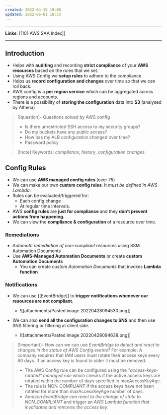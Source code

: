 ```yaml
---
created: 2022-04-19 19:08
updated: 2022-05-01 10:53
---
```

---
**Links**: [[101 AWS SAA Index]]

---
## Introduction
- Helps with **auditing** and recording **strict compliance** of your **AWS resources** based on the rules that we set.
- Using AWS Config we **setup rules** to adhere to the compliance.
- Helps us **record configuration and changes** over time so that we can roll back.
- AWS config is a **per region service** which can be aggregated across regions and accounts.
- There is a possibility of **storing the configuration** data into **S3** (analysed by Athena)

> [!question]- Questions solved by AWS config
> - Is there unrestricted SSH access to my security groups?
> - Do my buckets have any public access?
> - How has my ALB configuration changed over time?
> - Password policy

> [!note] Keywords: *compliance*, *history*, *configuration changes*.

## Config Rules
- We can use **AWS managed config rules** (over 75)
- We can make our own **custom config rules**. It *must be defined in AWS Lambda*.
-   Rules can be evaluated/triggered for:
    - Each config change
    - At regular time intervals.
- AWS **config rules** are **just for compliance** and they **don’t prevent actions from happening**.
- We can view the **compliance & configuration** of a resource over time.

### Remediations
- *Automate remediation of non-compliant resources* using SSM Automation Documents
- Use **AWS-Managed Automation Documents** or create **custom Automation Documents**
	- You can create *custom Automation Documents* that invokes **Lambda function**

### Notifications
- We can use [[EventBridge]] to **trigger notifications whenever our resources are not compliant**.
	- ![[attachments/Pasted image 20220428094530.png]]

- We can also **send all the configuration changes to SNS** and then use SNS filtering or filtering at client side.
	- ![[attachments/Pasted image 20220428094638.png]]


> [!important]- How can we can use *EventBridge to detect and react to changes in the status of AWS Config events*?
> For example: A company requires that IAM users must rotate their access keys every 60 days. If an access key is found to older it must be removed.
> - The AWS Config rule can be configured using the *"access-keys-rotated" managed rule* which checks if the active access keys are rotated within the number of days specified in maxAccessKeyAge. 
> - The rule is NON_COMPLIANT if the access keys have not been rotated for more than maxAccessKeyAge number of days.
> - *Amazon EventBridge can react to the change of state to NON_COMPLIANT* and trigger an *AWS Lambda function that invalidates and removes the access key*.
